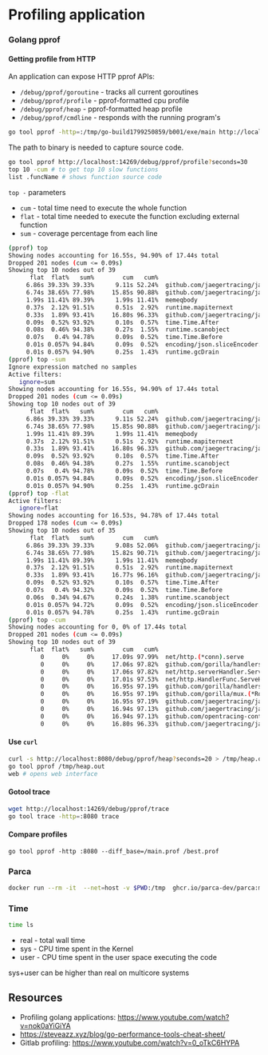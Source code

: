 # Profiling application

### Golang pprof

#### Getting profile from HTTP

An application can expose HTTP pprof APIs:

* `/debug/pprof/goroutine` - tracks all current goroutines
* `/debug/pprof/profile` - pprof-formatted cpu profile
* `/debug/pprof/heap` - pprof-formatted heap profile
* `/debug/pprof/cmdline` - responds with the running program's

```bash
go tool pprof -http=:/tmp/go-build1799250859/b001/exe/main http://localhost:14269/debug/pprof/profile?seconds=30
```

The path to binary is needed to capture source code.


```bash
go tool pprof http://localhost:14269/debug/pprof/profile?seconds=30
top 10 -cum # to get top 10 slow functions
list .funcName # shows function source code
```

`top -` parameters
* `cum` - total time need to execute the whole function
* `flat` - total time needed to execute the function excluding external function
* `sum` - coverage percentage from each line

```bash
(pprof) top
Showing nodes accounting for 16.55s, 94.90% of 17.44s total
Dropped 201 nodes (cum <= 0.09s)
Showing top 10 nodes out of 39
      flat  flat%   sum%        cum   cum%
     6.86s 39.33% 39.33%      9.11s 52.24%  github.com/jaegertracing/jaeger/plugin/storage/memory.(*Store).validSpan
     6.74s 38.65% 77.98%     15.85s 90.88%  github.com/jaegertracing/jaeger/plugin/storage/memory.(*Store).validTrace (inline)
     1.99s 11.41% 89.39%      1.99s 11.41%  memeqbody
     0.37s  2.12% 91.51%      0.51s  2.92%  runtime.mapiternext
     0.33s  1.89% 93.41%     16.80s 96.33%  github.com/jaegertracing/jaeger/plugin/storage/memory.(*Store).FindTraces
     0.09s  0.52% 93.92%      0.10s  0.57%  time.Time.After
     0.08s  0.46% 94.38%      0.27s  1.55%  runtime.scanobject
     0.07s   0.4% 94.78%      0.09s  0.52%  time.Time.Before
     0.01s 0.057% 94.84%      0.09s  0.52%  encoding/json.sliceEncoder.encode
     0.01s 0.057% 94.90%      0.25s  1.43%  runtime.gcDrain
(pprof) top -sum
Ignore expression matched no samples
Active filters:
   ignore=sum
Showing nodes accounting for 16.55s, 94.90% of 17.44s total
Dropped 201 nodes (cum <= 0.09s)
Showing top 10 nodes out of 39
      flat  flat%   sum%        cum   cum%
     6.86s 39.33% 39.33%      9.11s 52.24%  github.com/jaegertracing/jaeger/plugin/storage/memory.(*Store).validSpan
     6.74s 38.65% 77.98%     15.85s 90.88%  github.com/jaegertracing/jaeger/plugin/storage/memory.(*Store).validTrace (inline)
     1.99s 11.41% 89.39%      1.99s 11.41%  memeqbody
     0.37s  2.12% 91.51%      0.51s  2.92%  runtime.mapiternext
     0.33s  1.89% 93.41%     16.80s 96.33%  github.com/jaegertracing/jaeger/plugin/storage/memory.(*Store).FindTraces
     0.09s  0.52% 93.92%      0.10s  0.57%  time.Time.After
     0.08s  0.46% 94.38%      0.27s  1.55%  runtime.scanobject
     0.07s   0.4% 94.78%      0.09s  0.52%  time.Time.Before
     0.01s 0.057% 94.84%      0.09s  0.52%  encoding/json.sliceEncoder.encode
     0.01s 0.057% 94.90%      0.25s  1.43%  runtime.gcDrain
(pprof) top -flat
Active filters:
   ignore=flat
Showing nodes accounting for 16.53s, 94.78% of 17.44s total
Dropped 178 nodes (cum <= 0.09s)
Showing top 10 nodes out of 35
      flat  flat%   sum%        cum   cum%
     6.86s 39.33% 39.33%      9.08s 52.06%  github.com/jaegertracing/jaeger/plugin/storage/memory.(*Store).validSpan
     6.74s 38.65% 77.98%     15.82s 90.71%  github.com/jaegertracing/jaeger/plugin/storage/memory.(*Store).validTrace (inline)
     1.99s 11.41% 89.39%      1.99s 11.41%  memeqbody
     0.37s  2.12% 91.51%      0.51s  2.92%  runtime.mapiternext
     0.33s  1.89% 93.41%     16.77s 96.16%  github.com/jaegertracing/jaeger/plugin/storage/memory.(*Store).FindTraces
     0.09s  0.52% 93.92%      0.10s  0.57%  time.Time.After
     0.07s   0.4% 94.32%      0.09s  0.52%  time.Time.Before
     0.06s  0.34% 94.67%      0.24s  1.38%  runtime.scanobject
     0.01s 0.057% 94.72%      0.09s  0.52%  encoding/json.sliceEncoder.encode
     0.01s 0.057% 94.78%      0.25s  1.43%  runtime.gcDrain
(pprof) top -cum
Showing nodes accounting for 0, 0% of 17.44s total
Dropped 201 nodes (cum <= 0.09s)
Showing top 10 nodes out of 39
      flat  flat%   sum%        cum   cum%
         0     0%     0%     17.09s 97.99%  net/http.(*conn).serve
         0     0%     0%     17.06s 97.82%  github.com/gorilla/handlers.recoveryHandler.ServeHTTP
         0     0%     0%     17.06s 97.82%  net/http.serverHandler.ServeHTTP
         0     0%     0%     17.01s 97.53%  net/http.HandlerFunc.ServeHTTP
         0     0%     0%     16.95s 97.19%  github.com/gorilla/handlers.CompressHandlerLevel.func1
         0     0%     0%     16.95s 97.19%  github.com/gorilla/mux.(*Router).ServeHTTP
         0     0%     0%     16.95s 97.19%  github.com/jaegertracing/jaeger/cmd/query/app.additionalHeadersHandler.func1
         0     0%     0%     16.94s 97.13%  github.com/jaegertracing/jaeger/cmd/query/app.(*APIHandler).search
         0     0%     0%     16.94s 97.13%  github.com/opentracing-contrib/go-stdlib/nethttp.MiddlewareFunc.func5
         0     0%     0%     16.80s 96.33%  github.com/jaegertracing/jaeger/cmd/query/app/querysvc.QueryService.FindTraces (inline)
```

#### Use `curl`

```bash
curl -s http://localhost:8080/debug/pprof/heap?seconds=20 > /tmp/heap.out
go tool pprof /tmp/heap.out
web # opens web interface
```

#### Gotool trace

```bash
wget http://localhost:14269/debug/pprof/trace
go tool trace -http=:8080 trace
```

#### Compare profiles

```
go tool pprof -http :8080 --diff_base=/main.prof /best.prof
```

### Parca

```bash
docker run --rm -it  --net=host -v $PWD:/tmp  ghcr.io/parca-dev/parca:main-4e857ab7 /parca --config-path=/tmp/parca.yaml
```
### Time

```bash
time ls
```

* real - total wall time
* sys - CPU time spent in the Kernel
* user - CPU time spent in the user space executing the code

sys+user can be higher than real on multicore systems

## Resources

* Profiling golang applications: https://www.youtube.com/watch?v=nok0aYiGiYA
* https://steveazz.xyz/blog/go-performance-tools-cheat-sheet/
* Gitlab profiling: https://www.youtube.com/watch?v=0_oTkC6HYPA
